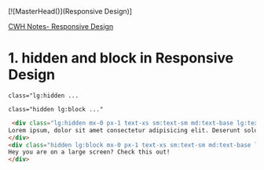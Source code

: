 [![MasterHead()](Responsive Design)]

[CWH Notes- Responsive Design](https://www.codewithharry.com/videos/tailwind-course-in-hindi-7/)


# 1. hidden and block in Responsive Design

`class="lg:hidden ...`

`class="hidden lg:block ..."`

```html
 <div class="lg:hidden mx-0 px-1 text-xs sm:text-sm md:text-base lg:text-xl  bg-red-900 sm:bg-yellow-500 md:bg-white md:text-green-700 lg:bg-green-400 lg:text-black xl:bg-blue-600 text-white">
Lorem ipsum, dolor sit amet consectetur adipisicing elit. Deserunt soluta id obcaecati, ut esse assumenda dolorum sequi! Eaque sed harum dolore? Impedit, vitae?
</div>
<div class="hidden lg:block mx-0 px-1 text-xs sm:text-sm md:text-base lg:text-xl  bg-red-900 sm:bg-yellow-500 md:bg-white md:text-green-700 lg:bg-green-400 lg:text-black xl:bg-blue-600 text-white">
Hey you are on a large screen? Check this out!
</div>
```


